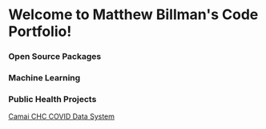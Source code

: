 # Welcome to Matthew Billman's Code Portfolio!

### Open Source Packages


### Machine Learning


### Public Health Projects
[Camai CHC COVID Data System](/public_health/camai.md)